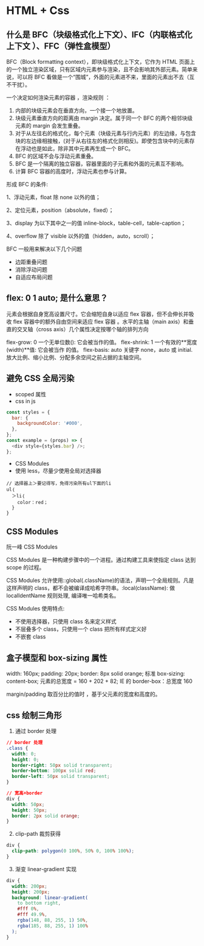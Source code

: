 # HTML + Css

## 什么是 BFC（块级格式化上下文）、IFC（内联格式化上下文 ）、FFC（弹性盒模型）

BFC（Block formatting context），即块级格式化上下文，它作为 HTML 页面上的一个独立渲染区域，只有区域内元素参与渲染，且不会影响其外部元素。简单来说，可以将 BFC 看做是一个“围城”，外面的元素进不来，里面的元素出不去（互不干扰）。

一个决定如何渲染元素的容器 ，渲染规则 ：

1. 内部的块级元素会在垂直方向，一个接一个地放置。
2. 块级元素垂直方向的距离由 margin 决定。属于同一个 BFC 的两个相邻块级元素的 margin 会发生重叠。
3. 对于从左往右的格式化，每个元素（块级元素与行内元素）的左边缘，与包含块的左边缘相接触，(对于从右往左的格式化则相反)。即使包含块中的元素存在浮动也是如此，除非其中元素再生成一个 BFC。
4. BFC 的区域不会与浮动元素重叠。
5. BFC 是一个隔离的独立容器，容器里面的子元素和外面的元素互不影响。
6. 计算 BFC 容器的高度时，浮动元素也参与计算。

形成 BFC 的条件:

1、浮动元素，float 除 none 以外的值；

2、定位元素，position（absolute，fixed）；

3、display 为以下其中之一的值 inline-block，table-cell，table-caption；

4、overflow 除了 visible 以外的值（hidden，auto，scroll）；

BFC 一般用来解决以下几个问题

- 边距重叠问题
- 消除浮动问题
- 自适应布局问题

## flex: 0 1 auto; 是什么意思？

元素会根据自身宽高设置尺寸。它会缩短自身以适应 flex 容器，但不会伸长并吸收 flex 容器中的额外自由空间来适应 flex 容器 。水平的主轴（main axis）和垂直的交叉轴（cross axis）几个属性决定按哪个轴的排列方向

flex-grow: 0 一个无单位数(): 它会被当作<flex-grow>的值。 flex-shrink: 1 一个有效的**宽度(width)**值: 它会被当作 <flex-basis>的值。 flex-basis: auto 关键字 none，auto 或 initial. 放大比例、缩小比例、分配多余空间之前占据的主轴空间。

## 避免 CSS 全局污染

- scoped 属性
- css in js

```javascript
const styles = {
  bar: {
    backgroundColor: '#000',
  },
};
const example = (props) => {
  <div style={styles.bar} />;
};
```

- CSS Modules
- 使用 less，尽量少使用全局对选择器

```less
// 选择器上＞要记得写，免得污染所有ul下面的li
ul｛
  ＞li｛
    color：red；
  }
}
```

## CSS Modules

阮一峰 CSS Modules

CSS Modules 是一种构建步骤中的一个进程。通过构建工具来使指定 class 达到 scope 的过程。

CSS Modules 允许使用::global(.className)的语法，声明一个全局规则。凡是这样声明的 class，都不会被编译成哈希字符串。:local(className): 做 localIdentName 规则处理, 编译唯一哈希类名。

CSS Modules 使用特点:

- 不使用选择器，只使用 class 名来定义样式
- 不层叠多个 class，只使用一个 class 把所有样式定义好
- 不嵌套 class

## 盒子模型和 box-sizing 属性

width: 160px; padding: 20px; border: 8px solid orange; 标准 box-sizing: content-box; 元素的总宽度 = 160 + 202 + 82; IE 的 border-box：总宽度 160

margin/padding 取百分比的值时 ，基于父元素的宽度和高度的。

## css 绘制三角形

1. 通过 border 处理

```css
// border 处理
.class {
  width: 0;
  height: 0;
  border-right: 50px solid transparent;
  border-bottom: 100px solid red;
  border-left: 50px solid transparent;
}

// 宽高+border
div {
  width: 50px;
  height: 50px;
  border: 2px solid orange;
}
```

2. clip-path 裁剪获得

```css
div {
  clip-path: polygon(0 100%, 50% 0, 100% 100%);
}
```

3. 渐变 linear-gradient 实现

```css
div {
  width: 200px;
  height: 200px;
  background: linear-gradient(
    to bottom right,
    #fff 0%,
    #fff 49.9%,
    rgba(148, 88, 255, 1) 50%,
    rgba(185, 88, 255, 1) 100%
  );
}
```

